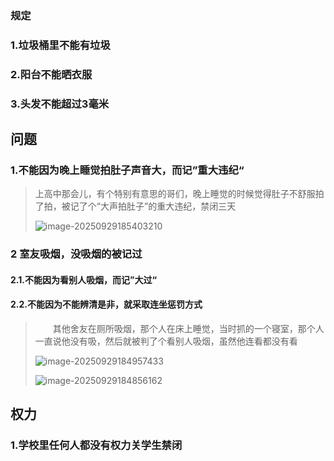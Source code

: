 ### 规定

### 1.垃圾桶里不能有垃圾

### 2.阳台不能晒衣服

### 3.头发不能超过3毫米



## 问题

### 1.不能因为晚上睡觉拍肚子声音大，而记”重大违纪“

>上高中那会儿，有个特别有意思的哥们，晚上睡觉的时候觉得肚子不舒服拍了拍，被记了个“大声拍肚子”的重大违纪，禁闭三天
>
>![image-20250929185403210](C:\Users\Jerry\AppData\Roaming\Typora\typora-user-images\image-20250929185403210.png)
>
>

### 2 室友吸烟，没吸烟的被记过

#### 2.1.不能因为看别人吸烟，而记”大过“

#### 2.2.不能因为不能辨清是非，就采取连坐惩罚方式

>&emsp;&emsp;其他舍友在厕所吸烟，那个人在床上睡觉，当时抓的一个寝室，那个人一直说他没有吸，然后就被判了个看别人吸烟，虽然他连看都没有看
>
>![image-20250929184957433](C:\Users\Jerry\AppData\Roaming\Typora\typora-user-images\image-20250929184957433.png)
>
>![image-20250929184856162](C:\Users\Jerry\AppData\Roaming\Typora\typora-user-images\image-20250929184856162.png)
>
>

#### 



## 权力

### 1.学校里任何人都没有权力关学生禁闭


